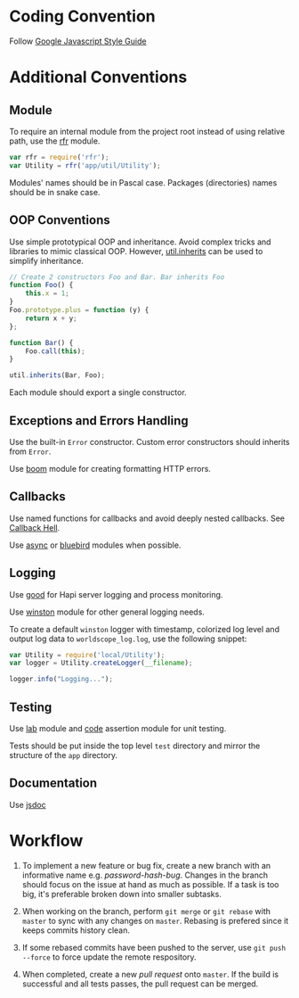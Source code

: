 # Coding Convention
Follow [Google Javascript Style Guide](https://google.github.io/styleguide/javascriptguide.xml)

# Additional Conventions

## Module
To require an internal module from the project root instead of using relative path, use the [rfr](https://github.com/warmsea/node-rfr) module.
```javascript
var rfr = require('rfr');
var Utility = rfr('app/util/Utility');
```

Modules' names should be in Pascal case. Packages (directories) names should be in snake case.

## OOP Conventions
Use simple prototypical OOP and inheritance. Avoid complex tricks and libraries to mimic classical OOP. However, [util.inherits](https://nodejs.org/docs/latest/api/util.html#util_util_inherits_constructor_superconstructor) can be used to simplify inheritance.
```javascript
// Create 2 constructors Foo and Bar. Bar inherits Foo
function Foo() {
    this.x = 1;
}
Foo.prototype.plus = function (y) {
    return x + y;
};

function Bar() {
    Foo.call(this);
}

util.inherits(Bar, Foo);
```

Each module should export a single constructor.

## Exceptions and Errors Handling
Use the built-in `Error` constructor. Custom error constructors should inherits from `Error`.

Use [boom](https://github.com/hapijs/boom) module for creating formatting HTTP errors.

## Callbacks
Use named functions for callbacks and avoid deeply nested callbacks. See [Callback Hell](http://callbackhell.com/).

Use [async](https://github.com/caolan/async) or [bluebird](https://github.com/petkaantonov/bluebird) modules when possible.

## Logging
Use [good](https://github.com/hapijs/good) for Hapi server logging and process monitoring.

Use [winston](https://github.com/winstonjs/winston) module for other general logging needs.

To create a default `winston` logger with timestamp, colorized log level and output log data to `worldscope_log.log`, use the following snippet:
```javascript
var Utility = require('local/Utility');
var logger = Utility.createLogger(__filename);

logger.info("Logging...");
```

## Testing
Use [lab](https://github.com/hapijs/lab) module and [code](https://github.com/hapijs/code) assertion module for unit testing.

Tests should be put inside the top level `test` directory and mirror the structure of the `app` directory.

## Documentation
Use [jsdoc](http://usejsdoc.org/)

# Workflow

1. To implement a new feature or bug fix, create a new branch with an informative name e.g. *password-hash-bug*. Changes in the branch should focus on the issue at hand as much as possible. If a task is too big, it's preferable broken down into smaller subtasks.

2. When working on the branch, perform `git merge` or `git rebase` with `master` to sync with any changes on `master`. Rebasing is prefered since it keeps commits history clean.

4. If some rebased commits have been pushed to the server, use `git push --force` to force update the remote respository.

3. When completed, create a new *pull request* onto `master`. If the build is successful and all tests passes, the pull request can be merged.
